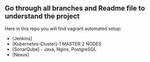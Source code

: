 ## Go through all branches and Readme file to understand the project

Here in this repo you will find vagrant automated setup:

- [Jenkins]
- [Kubernetes-Cluster]-1 MASTER 2 NODES
- [SonarQube] - Java, Nginx, PostgreSQL
- [Nexus]